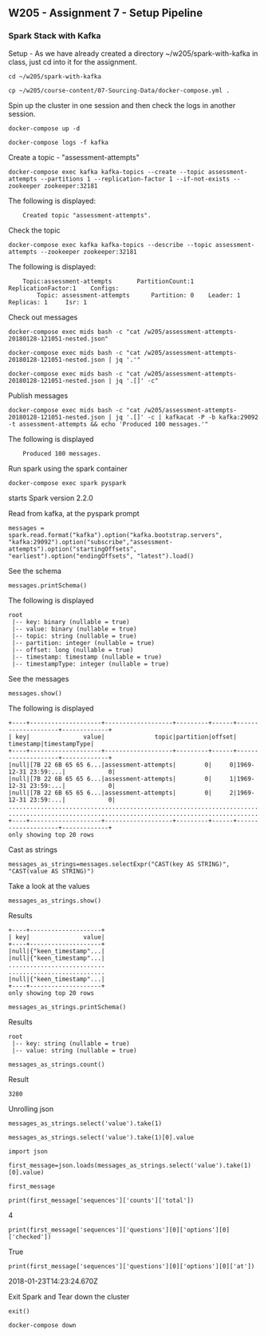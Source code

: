 ## W205 - Assignment 7 - Setup Pipeline

### Spark Stack with Kafka

Setup - As we have already created a directory ~/w205/spark-with-kafka in class, just cd into it for the assignment.
```
cd ~/w205/spark-with-kafka

cp ~/w205/course-content/07-Sourcing-Data/docker-compose.yml .
```

Spin up the cluster in one session and then check the logs in another session.
```
docker-compose up -d

docker-compose logs -f kafka
```

Create a topic - "assessment-attempts"
```
docker-compose exec kafka kafka-topics --create --topic assessment-attempts --partitions 1 --replication-factor 1 --if-not-exists --zookeeper zookeeper:32181
```

The following is displayed:
```
	Created topic "assessment-attempts".
```
Check the topic
```
docker-compose exec kafka kafka-topics --describe --topic assessment-attempts --zookeeper zookeeper:32181
```
The following is displayed:
```
	Topic:assessment-attempts       PartitionCount:1        ReplicationFactor:1    Configs:
        Topic: assessment-attempts      Partition: 0    Leader: 1       Replicas: 1     Isr: 1
```
Check out messages
```
docker-compose exec mids bash -c "cat /w205/assessment-attempts-20180128-121051-nested.json"

docker-compose exec mids bash -c "cat /w205/assessment-attempts-20180128-121051-nested.json | jq '.'"

docker-compose exec mids bash -c "cat /w205/assessment-attempts-20180128-121051-nested.json | jq '.[]' -c"
```
Publish messages
```
docker-compose exec mids bash -c "cat /w205/assessment-attempts-20180128-121051-nested.json | jq '.[]' -c | kafkacat -P -b kafka:29092 -t assessment-attempts && echo 'Produced 100 messages.'"
```
The following is displayed
```
	Produced 100 messages.
```

Run spark using the spark container
```
docker-compose exec spark pyspark
```
starts Spark version 2.2.0

Read from kafka, at the pyspark prompt
```
messages = spark.read.format("kafka").option("kafka.bootstrap.servers", "kafka:29092").option("subscribe","assessment-attempts").option("startingOffsets", "earliest").option("endingOffsets", "latest").load() 
```

See the schema
```
messages.printSchema()
```
The following is displayed
```
root
 |-- key: binary (nullable = true)
 |-- value: binary (nullable = true)
 |-- topic: string (nullable = true)
 |-- partition: integer (nullable = true)
 |-- offset: long (nullable = true)
 |-- timestamp: timestamp (nullable = true)
 |-- timestampType: integer (nullable = true)
```

See the messages
```
messages.show()
```
The following is displayed
```
+----+--------------------+-------------------+---------+------+--------------------+-------------+
| key|               value|              topic|partition|offset|           timestamp|timestampType|
+----+--------------------+-------------------+---------+------+--------------------+-------------+
|null|[7B 22 6B 65 65 6...|assessment-attempts|        0|     0|1969-12-31 23:59:...|            0|
|null|[7B 22 6B 65 65 6...|assessment-attempts|        0|     1|1969-12-31 23:59:...|            0|
|null|[7B 22 6B 65 65 6...|assessment-attempts|        0|     2|1969-12-31 23:59:...|            0|
...................................................................................................
...................................................................................................
+----+--------------------+-------------------+---------+------+--------------------+-------------+
only showing top 20 rows
```
Cast as strings
```
messages_as_strings=messages.selectExpr("CAST(key AS STRING)", "CAST(value AS STRING)")
```
Take a look at the values
```
messages_as_strings.show()
```
Results
```
+----+--------------------+
| key|               value|
+----+--------------------+
|null|{"keen_timestamp"...|
|null|{"keen_timestamp"...|
...........................
...........................
|null|{"keen_timestamp"...|
+----+--------------------+
only showing top 20 rows
```

```
messages_as_strings.printSchema()
```
Results
```
root
 |-- key: string (nullable = true)
 |-- value: string (nullable = true)
```

```
messages_as_strings.count()
```
Result
```
3280
```

Unrolling json

```
messages_as_strings.select('value').take(1)

messages_as_strings.select('value').take(1)[0].value
```

```
import json

first_message=json.loads(messages_as_strings.select('value').take(1)[0].value)

first_message
```

```
print(first_message['sequences']['counts']['total'])
```
4
```
print(first_message['sequences']['questions'][0]['options'][0]['checked'])
```
True
```
print(first_message['sequences']['questions'][0]['options'][0]['at'])
```
2018-01-23T14:23:24.670Z

Exit Spark and Tear down the cluster
```
exit()

docker-compose down
```

